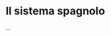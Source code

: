 # Il sistema spagnolo

...


<!--- {{{ NOTE: ////////////////////////////////////////// --->



<!--- }}} //////////////////////////////////////////////// --->



<!--- {{{TODO: index.3 -------------------------------------

- La nuova Costituzione democratica del 1978
- La Jurisdiccion Contencioso Administrativa
- La legge riformatrice n. 29/1998

}}} ------------------------------------------------------- ---> 

